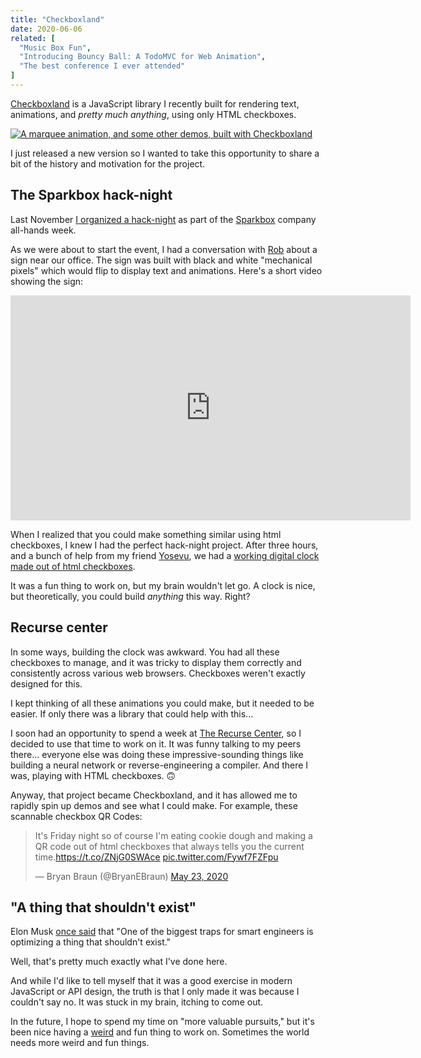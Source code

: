 ```yaml
---
title: "Checkboxland"
date: 2020-06-06
related: [
  "Music Box Fun",
  "Introducing Bouncy Ball: A TodoMVC for Web Animation",
  "The best conference I ever attended"
]
---
```


[Checkboxland]({{site.url}}/checkboxland) is a JavaScript library I recently built for rendering text, animations, and *pretty much anything*, using only HTML checkboxes.

<div class="center">
  <a href="{{site.url}}/checkboxland">
    <img src="{{site.url}}/assets/images/cbl-demos.gif" alt="A marquee animation, and some other demos, built with Checkboxland" />
  </a>
</div>

I just released a new version so I wanted to take this opportunity to share a bit of the history and motivation for the project.

## The Sparkbox hack-night

Last November [I organized a hack-night](https://twitter.com/cromwellryan/status/1195178065137217538) as part of the [Sparkbox](https://seesparkbox.com) company all-hands week.

As we were about to start the event, I had a conversation with [Rob](https://twitter.com/robtarr) about a sign near our office. The sign was built with black and white "mechanical pixels" which would flip to display text and animations. Here's a short video showing the sign:

<iframe width="640" height="360" src="https://www.youtube.com/embed/eRgpd-r43l8" frameborder="0" allow="accelerometer; autoplay; encrypted-media; gyroscope; picture-in-picture" allowfullscreen></iframe>

When I realized that you could make something similar using html checkboxes, I knew I had the perfect hack-night project. After three hours, and a bunch of help from my friend [Yosevu](https://twitter.com/yosevu), we had a [working digital clock made out of html checkboxes](https://repl.it/@bryanbraun/Checkboxland).

It was a fun thing to work on, but my brain wouldn't let go. A clock is nice, but theoretically, you could build *anything* this way. Right?

## Recurse center

In some ways, building the clock was awkward. You had all these checkboxes to manage, and it was tricky to display them correctly and consistently across various web browsers. Checkboxes weren't exactly designed for this.

I kept thinking of all these animations you could make, but it needed to be easier. If only there was a library that could help with this...

I soon had an opportunity to spend a week at [The Recurse Center](https://www.recurse.com/), so I decided to use that time to work on it. It was funny talking to my peers there... everyone else was doing these impressive-sounding things like building a neural network or reverse-engineering a compiler. And there I was, playing with HTML checkboxes. 🙃

Anyway, that project became Checkboxland, and it has allowed me to rapidly spin up demos and see what I could make. For example, these scannable checkbox QR Codes:

<blockquote class="twitter-tweet">
  <p lang="en" dir="ltr">It&#39;s Friday night so of course I&#39;m eating cookie dough and making a QR code out of html checkboxes that always tells you the current time.<a href="https://t.co/ZNjG0SWAce">https://t.co/ZNjG0SWAce</a> <a href="https://t.co/Fywf7FZFpu">pic.twitter.com/Fywf7FZFpu</a></p>&mdash; Bryan Braun (@BryanEBraun) <a href="https://twitter.com/BryanEBraun/status/1264014217063149569?ref_src=twsrc%5Etfw">May 23, 2020</a>
</blockquote>
<script async src="https://platform.twitter.com/widgets.js" charset="utf-8"></script>

## "A thing that shouldn't exist"

Elon Musk [once said](https://www.youtube.com/watch?v=cIQ36Kt7UVg&t=281) that "One of the biggest traps for smart engineers is optimizing a thing that shouldn't exist."

Well, that's pretty much exactly what I've done here.

And while I'd like to tell myself that it was a good exercise in modern JavaScript or API design, the truth is that I only made it was because I couldn't say no. It was stuck in my brain, itching to come out.

In the future, I hope to spend my time on "more valuable pursuits," but it's been nice having a [weird](https://twitter.com/BryanEBraun/status/1251144894288027648) and fun thing to work on. Sometimes the world needs more weird and fun things.
